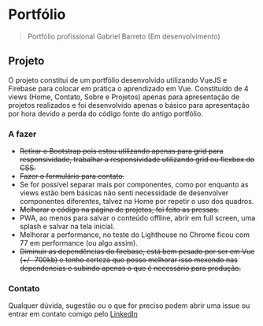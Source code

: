# Portfólio

> Portfólio profissional Gabriel Barreto (Em desenvolvimento)

## Projeto

O projeto constitui de um portfólio desenvolvido utilizando VueJS e Firebase para colocar em prática o aprendizado em Vue. Constituído de 4 views (Home, Contato, Sobre e Projetos) apenas para apresentação de projetos realizados e foi desenvolvido apenas o básico para apresentação por hora devido a perda do código fonte do antigo portfólio.

### A fazer

* ~~Retirar o Bootstrap pois estou utilizando apenas para grid para responsividade, trabalhar a responsividade utilizando grid ou flexbox do CSS.~~
* ~~Fazer o formulário para contato.~~
* Se for possível separar mais por componentes, como por enquanto as views estão bem básicas não senti necessidade de desenvolver componentes diferentes, talvez na Home por repetir o uso dos quadros.
* ~~Melhorar o código na página de projetos, foi feito as pressas.~~
* PWA, ao menos para salvar o conteúdo offline, abrir em full screen, uma splash e salvar na tela inicial.
* Melhorar a performance, no teste do Lighthouse no Chrome ficou com 77 em performance (ou algo assim).
* ~~Diminuir as dependências do firebase, está bem pesado por ser em Vue (+/- 700kb) e tenho certeza que posso melhorar isso mexendo nas dependencias e subindo apenas o que é necessário para produção.~~

### Contato
Qualquer dúvida, sugestão ou o que for preciso podem abrir uma issue ou entrar em contato comigo pelo [LinkedIn](https://www.linkedin.com/in/gabrielapbarreto/)
